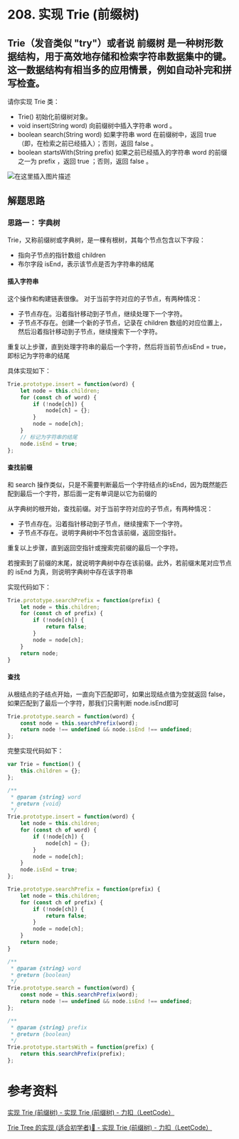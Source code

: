 # 208. 实现 Trie (前缀树)
## Trie（发音类似 "try"）或者说 前缀树 是一种树形数据结构，用于高效地存储和检索字符串数据集中的键。这一数据结构有相当多的应用情景，例如自动补完和拼写检查。

请你实现 Trie 类： 
- Trie() 初始化前缀树对象。  
- void insert(String word) 向前缀树中插入字符串 word 。  
- boolean search(String word) 如果字符串 word 在前缀树中，返回 true（即，在检索之前已经插入）；否则，返回 false 。  
- boolean startsWith(String prefix) 如果之前已经插入的字符串 word 的前缀之一为 prefix ，返回 true ；否则，返回 false 。  

![在这里插入图片描述](https://img-blog.csdnimg.cn/b548d7bf4aff4642b64985fcb9a7f402.png)  


## 解题思路 
### 思路一：  字典树  
Trie，又称前缀树或字典树，是一棵有根树，其每个节点包含以下字段：
- 指向子节点的指针数组  children  
- 布尔字段 isEnd，表示该节点是否为字符串的结尾  

#### 插入字符串  
这个操作和构建链表很像。
对于当前字符对应的子节点，有两种情况：

- 子节点存在。沿着指针移动到子节点，继续处理下一个字符。
- 子节点不存在。创建一个新的子节点，记录在 children 数组的对应位置上，然后沿着指针移动到子节点，继续搜索下一个字符。

重复以上步骤，直到处理字符串的最后一个字符，然后将当前节点isEnd = true，即标记为字符串的结尾 
 
具体实现如下：  
```javascript  
Trie.prototype.insert = function(word) {
    let node = this.children;
    for (const ch of word) {
        if (!node[ch]) {
            node[ch] = {};
        }
        node = node[ch];
    }
    // 标记为字符串的结尾
    node.isEnd = true;
}; 
```


#### 查找前缀  

和 search 操作类似，只是不需要判断最后一个字符结点的isEnd，因为既然能匹配到最后一个字符，那后面一定有单词是以它为前缀的

从字典树的根开始，查找前缀。对于当前字符对应的子节点，有两种情况：

- 子节点存在。沿着指针移动到子节点，继续搜索下一个字符。  
- 子节点不存在。说明字典树中不包含该前缀，返回空指针。  

重复以上步骤，直到返回空指针或搜索完前缀的最后一个字符。

若搜索到了前缀的末尾，就说明字典树中存在该前缀。此外，若前缀末尾对应节点的 isEnd 为真，则说明字典树中存在该字符串 

实现代码如下：  
```javascript
Trie.prototype.searchPrefix = function(prefix) {
    let node = this.children;
    for (const ch of prefix) {
        if (!node[ch]) {
            return false;
        }
        node = node[ch];
    }
    return node;
} 
```

#### 查找 
从根结点的子结点开始，一直向下匹配即可，如果出现结点值为空就返回 false，如果匹配到了最后一个字符，那我们只需判断 node.isEnd即可
```javascript
Trie.prototype.search = function(word) {
    const node = this.searchPrefix(word);
    return node !== undefined && node.isEnd !== undefined;
}; 
```

完整实现代码如下：  
```javascript
var Trie = function() {
    this.children = {};
};

/** 
 * @param {string} word
 * @return {void}
 */
Trie.prototype.insert = function(word) {
    let node = this.children;
    for (const ch of word) {
        if (!node[ch]) {
            node[ch] = {};
        }
        node = node[ch];
    }
    node.isEnd = true; 
};

Trie.prototype.searchPrefix = function(prefix) {
    let node = this.children;
    for (const ch of prefix) {
        if (!node[ch]) {
            return false;
        }
        node = node[ch];
    }
    return node;
} 

/** 
 * @param {string} word
 * @return {boolean}
 */
Trie.prototype.search = function(word) {
    const node = this.searchPrefix(word);
    return node !== undefined && node.isEnd !== undefined; 
};

/** 
 * @param {string} prefix
 * @return {boolean}
 */
Trie.prototype.startsWith = function(prefix) {
    return this.searchPrefix(prefix);
}; 
```

# 参考资料 
[实现 Trie (前缀树) - 实现 Trie (前缀树) - 力扣（LeetCode）](https://leetcode.cn/problems/implement-trie-prefix-tree/solution/shi-xian-trie-qian-zhui-shu-by-leetcode-ti500/)  

[Trie Tree 的实现 (适合初学者)🌳 - 实现 Trie (前缀树) - 力扣（LeetCode）](https://leetcode.cn/problems/implement-trie-prefix-tree/solution/trie-tree-de-shi-xian-gua-he-chu-xue-zhe-by-huwt/)